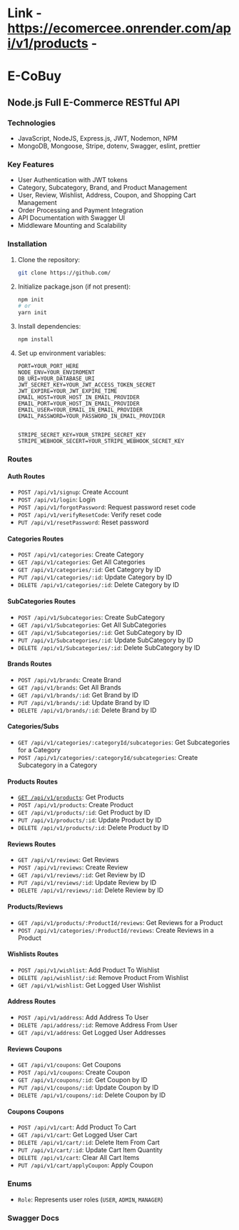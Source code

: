 # Link  - https://ecomercee.onrender.com/api/v1/products - 
# E-CoBuy

## Node.js Full E-Commerce RESTful API

### Technologies
- JavaScript, NodeJS, Express.js, JWT, Nodemon, NPM
- MongoDB, Mongoose, Stripe, dotenv, Swagger, eslint, prettier

### Key Features
- User Authentication with JWT tokens
- Category, Subcategory, Brand, and Product Management
- User, Review, Wishlist, Address, Coupon, and Shopping Cart Management
- Order Processing and Payment Integration
- API Documentation with Swagger UI
- Middleware Mounting and Scalability

### Installation
1. Clone the repository:
    ```bash
    git clone https://github.com/
    ```
2. Initialize package.json (if not present):
    ```bash
    npm init
    # or
    yarn init
    ```
3. Install dependencies:
    ```bash
    npm install
    ```
4. Set up environment variables:
    ```env
    PORT=YOUR_PORT_HERE
    NODE_ENV=YOUR_ENVIROMENT
    DB_URI=YOUR_DATABASE_URI
    JWT_SECRET_KEY=YOUR_JWT_ACCESS_TOKEN_SECRET
    JWT_EXPIRE=YOUR_JWT_EXPIRE_TIME
    EMAIL_HOST=YOUR_HOST_IN_EMAIL_PROVIDER
    EMAIL_PORT=YOUR_HOST_IN_EMAIL_PROVIDER
    EMAIL_USER=YOUR_EMAIL_IN_EMAIL_PROVIDER
    EMAIL_PASSWORD=YOUR_PASSWORD_IN_EMAIL_PROVIDER


    STRIPE_SECRET_KEY=YOUR_STRIPE_SECRET_KEY
    STRIPE_WEBHOOK_SECERT=YOUR_STRIPE_WEBHOOK_SECRET_KEY
    ``` 

### Routes

#### Auth Routes 
- `POST /api/v1/signup`: Create Account
- `POST /api/v1/login`: Login
- `POST /api/v1/forgotPassword`: Request password reset code
- `POST /api/v1/verifyResetCode`: Verify reset code
- `PUT /api/v1/resetPassword`: Reset password

#### Categories Routes 
- `POST /api/v1/categories`: Create Category
- `GET /api/v1/categories`: Get All Categories
- `GET /api/v1/categories/:id`: Get Category by ID
- `PUT /api/v1/categories/:id`: Update Category by ID
- `DELETE /api/v1/categories/:id`: Delete Category by ID

#### SubCategories Routes 
- `POST /api/v1/Subcategories`: Create SubCategory
- `GET /api/v1/Subcategories`: Get All SubCategories
- `GET /api/v1/Subcategories/:id`: Get SubCategory by ID
- `PUT /api/v1/Subcategories/:id`: Update SubCategory by ID
- `DELETE /api/v1/Subcategories/:id`: Delete SubCategory by ID

#### Brands Routes 
- `POST /api/v1/brands`: Create Brand
- `GET /api/v1/brands`: Get All Brands
- `GET /api/v1/brands/:id`: Get Brand by ID
- `PUT /api/v1/brands/:id`: Update Brand by ID
- `DELETE /api/v1/brands/:id`: Delete Brand by ID

#### Categories/Subs 
- `GET /api/v1/categories/:categoryId/subcategories`: Get Subcategories for a Category
- `POST /api/v1/categories/:categoryId/subcategories`: Create Subcategory in a Category

#### Products Routes 
- <a href="https://ecomercee.onrender.com/api/v1/products" target="_blank">`GET /api/v1/products`</a>: Get Products
- `POST /api/v1/products`: Create Product
- `GET /api/v1/products/:id`: Get Product by ID
- `PUT /api/v1/products/:id`: Update Product by ID
- `DELETE /api/v1/products/:id`: Delete Product by ID

#### Reviews Routes 
- `GET /api/v1/reviews`: Get Reviews
- `POST /api/v1/reviews`: Create Review
- `GET /api/v1/reviews/:id`: Get Review by ID
- `PUT /api/v1/reviews/:id`: Update Review by ID
- `DELETE /api/v1/reviews/:id`: Delete Review by ID

#### Products/Reviews 
- `GET /api/v1/products/:ProductId/reviews`: Get Reviews for a Product
- `POST /api/v1/categories/:ProductId/reviews`: Create Reviews in a Product

#### Wishlists Routes 
- `POST /api/v1/wishlist`: Add Product To Wishlist
- `DELETE /api/wishlist/:id`: Remove Product From Wishlist
- `GET /api/v1/wishlist`: Get Logged User Wishlist 

#### Address Routes 
- `POST /api/v1/address`: Add Address To User
- `DELETE /api/address/:id`: Remove Address From User
- `GET /api/v1/address`: Get Logged User Addresses 

#### Reviews Coupons 
- `GET /api/v1/coupons`: Get Coupons
- `POST /api/v1/coupons`: Create Coupon
- `GET /api/v1/coupons/:id`: Get Coupon by ID
- `PUT /api/v1/coupons/:id`: Update Coupon by ID
- `DELETE /api/v1/coupons/:id`: Delete Coupon by ID

#### Coupons Coupons 
- `POST /api/v1/cart`: Add Product To Cart
- `GET /api/v1/cart`: Get Logged User Cart
- `DELETE /api/v1/cart/:id`: Delete Item From Cart
- `PUT /api/v1/cart/:id`: Update Cart Item Quantity
- `DELETE /api/v1/cart`: Clear All Cart Items
- `PUT /api/v1/cart/applyCoupon`: Apply Coupon

### Enums
- `Role`: Represents user roles (`USER`, `ADMIN`, `MANAGER`)

### Swagger Docs
